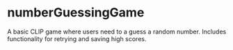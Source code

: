 # numberGuessingGame
A basic CLIP game where users need to a guess a random number. Includes functionality for retrying and saving high scores.

